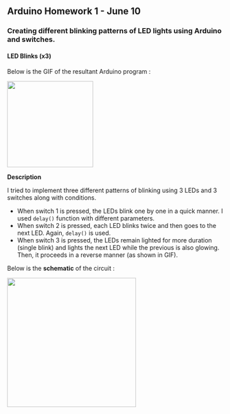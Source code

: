 ## Arduino Homework 1 - June 10

###  Creating different blinking patterns of LED lights using Arduino and switches.

#### LED Blinks (x3)

Below is the GIF of the resultant Arduino program :

<img src="https://github.com/ronit-singh/Intro_to_IM/blob/main/June%2010/Demo/ledlights.gif" height="200">

**Description**

I tried to implement three different patterns of blinking using 3 LEDs and 3 switches along with conditions. 
- When switch 1 is pressed, the LEDs blink one by one in a quick manner. I used ````delay()```` function with different parameters.
- When switch 2 is pressed, each LED blinks twice and then goes to the next LED. Again, ````delay()```` is used.
- When switch 3 is pressed, the LEDs remain lighted for more duration (single blink) and lights the next LED while the previous is also glowing. Then, it proceeds in a reverse manner (as shown in GIF).

Below is the **schematic** of the circuit :

<img src="https://github.com/ronit-singh/Intro_to_IM/blob/main/June%2010/Schematic/schematic.jpg" height="300">
